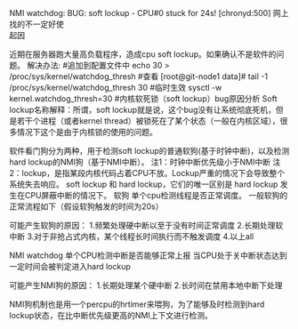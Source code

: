 NMI watchdog: BUG: soft lockup - CPU#0 stuck for 24s! [chronyd:500]
网上找的不一定好使   
起因  

近期在服务器跑大量高负载程序，造成cpu soft lockup。如果确认不是软件的问题。
解决办法:
#追加到配置文件中
echo 30 > /proc/sys/kernel/watchdog_thresh 
#查看
[root@git-node1 data]# tail -1 /proc/sys/kernel/watchdog_thresh
30
#临时生效
sysctl -w kernel.watchdog_thresh=30
#内核软死锁（soft lockup）bug原因分析
Soft lockup名称解释：所谓，soft lockup就是说，这个bug没有让系统彻底死机，但是若干个进程（或者kernel thread）被锁死在了某个状态（一般在内核区域），很多情况下这个是由于内核锁的使用的问题。




软件看门狗分为两种，用于检测soft lockup的普通软狗(基于时钟中断)，以及检测hard lockup的NMI狗（基于NMI中断）。
注1：时钟中断优先级小于NMI中断 
注2：lockup，是指某段内核代码占着CPU不放。Lockup严重的情况下会导致整个系统失去响应。 
soft lockup 和 hard lockup，它们的唯一区别是 hard lockup 发生在CPU屏蔽中断的情况下。
软狗
单个cpu检测线程是否正常调度。
一般软狗的正常流程如下（假设软狗触发的时间为20s）



可能产生软狗的原因： 
1.频繁处理硬中断以至于没有时间正常调度 
2.长期处理软中断 
3.对于非抢占式内核，某个线程长时间执行而不触发调度 
4.以上all

NMI watchdog
单个CPU检测中断是否能够正常上报 
当CPU处于关中断状态达到一定时间会被判定进入hard lockup



可能产生NMI狗的原因： 
1.长期处理某个硬中断 
2.长时间在禁用本地中断下处理

NMI狗机制也是用一个percpu的hrtimer来喂狗，为了能够及时检测到hard lockup状态，在比中断优先级更高的NMI上下文进行检测。
